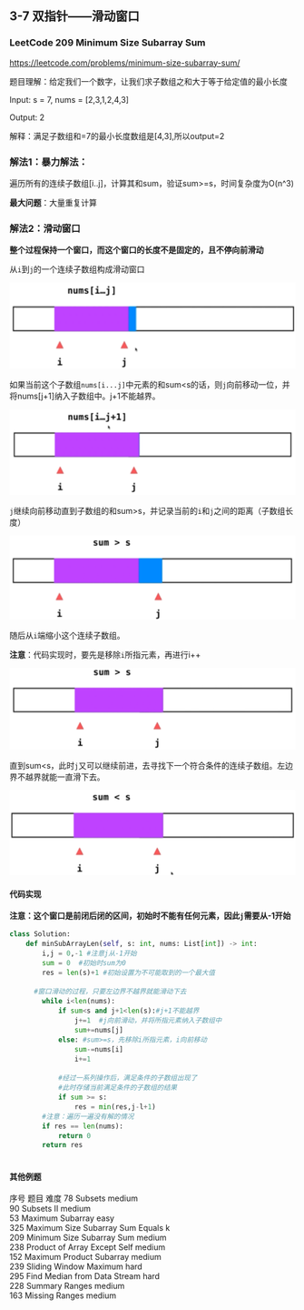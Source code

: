 ## 3-7 双指针——滑动窗口

### LeetCode 209 Minimum Size Subarray Sum

 https://leetcode.com/problems/minimum-size-subarray-sum/

题目理解：给定我们一个数字，让我们求子数组之和大于等于给定值的最小长度

Input: s = 7, nums = [2,3,1,2,4,3]

Output: 2

解释：满足子数组和=7的最小长度数组是[4,3],所以output=2



### 解法1：暴力解法：

遍历所有的连续子数组[i..j]，计算其和sum，验证sum>=s，时间复杂度为O(n^3)

**最大问题**：大量重复计算

### 解法2：滑动窗口

**整个过程保持一个窗口，而这个窗口的长度不是固定的，且不停向前滑动**

从`i`到`j`的一个连续子数组构成滑动窗口

![图1](https://raw.githubusercontent.com/alstonzero/Playing-Leetcode/master/%E7%8E%A9%E8%BD%AC%E7%AE%97%E6%B3%95%E9%9D%A2%E8%AF%95/%E7%AC%AC3%E7%AB%A0%20%E6%95%B0%E7%BB%84%E4%B8%AD%E7%9A%84%E9%97%AE%E9%A2%98%E5%85%B6%E5%AE%9E%E6%9C%80%E5%B8%B8%E8%A7%81/pic/3-7_01.png)

如果当前这个子数组`nums[i...j]`中元素的和sum<s的话，则`j`向前移动一位，并将nums[j+1]纳入子数组中。j+1不能越界。

![图2](https://raw.githubusercontent.com/alstonzero/Playing-Leetcode/master/%E7%8E%A9%E8%BD%AC%E7%AE%97%E6%B3%95%E9%9D%A2%E8%AF%95/%E7%AC%AC3%E7%AB%A0%20%E6%95%B0%E7%BB%84%E4%B8%AD%E7%9A%84%E9%97%AE%E9%A2%98%E5%85%B6%E5%AE%9E%E6%9C%80%E5%B8%B8%E8%A7%81/pic/3-7_02.png)

`j`继续向前移动直到子数组的和sum>s，并记录当前的`i`和`j`之间的距离（子数组长度）

![图3](https://raw.githubusercontent.com/alstonzero/Playing-Leetcode/master/%E7%8E%A9%E8%BD%AC%E7%AE%97%E6%B3%95%E9%9D%A2%E8%AF%95/%E7%AC%AC3%E7%AB%A0%20%E6%95%B0%E7%BB%84%E4%B8%AD%E7%9A%84%E9%97%AE%E9%A2%98%E5%85%B6%E5%AE%9E%E6%9C%80%E5%B8%B8%E8%A7%81/pic/3-7_03.png)

随后从`i`端缩小这个连续子数组。

**注意**：代码实现时，要先是移除`i`所指元素，再进行i++

![图4](https://raw.githubusercontent.com/alstonzero/Playing-Leetcode/master/%E7%8E%A9%E8%BD%AC%E7%AE%97%E6%B3%95%E9%9D%A2%E8%AF%95/%E7%AC%AC3%E7%AB%A0%20%E6%95%B0%E7%BB%84%E4%B8%AD%E7%9A%84%E9%97%AE%E9%A2%98%E5%85%B6%E5%AE%9E%E6%9C%80%E5%B8%B8%E8%A7%81/pic/3-7_04.png)

直到sum<s，此时`j`又可以继续前进，去寻找下一个符合条件的连续子数组。左边界不越界就能一直滑下去。

![图5](https://raw.githubusercontent.com/alstonzero/Playing-Leetcode/master/%E7%8E%A9%E8%BD%AC%E7%AE%97%E6%B3%95%E9%9D%A2%E8%AF%95/%E7%AC%AC3%E7%AB%A0%20%E6%95%B0%E7%BB%84%E4%B8%AD%E7%9A%84%E9%97%AE%E9%A2%98%E5%85%B6%E5%AE%9E%E6%9C%80%E5%B8%B8%E8%A7%81/pic/3-7_05.png)

#### 代码实现

**注意：这个窗口是前闭后闭的区间，初始时不能有任何元素，因此`j`需要从-1开始**

```python
class Solution:
    def minSubArrayLen(self, s: int, nums: List[int]) -> int:
        i,j = 0,-1 #注意j从-1开始
        sum = 0  #初始时sum为0
        res = len(s)+1 #初始设置为不可能取到的一个最大值
       
      #窗口滑动的过程，只要左边界不越界就能滑动下去
        while i<len(nums):
            if sum<s and j+1<len(s):#j+1不能越界 
                j+=1  #j向前滑动，并将所指元素纳入子数组中
                sum+=nums[j]
            else: #sum>=s，先移除i所指元素，i向前移动
                sum-=nums[i]
                i+=1
            
            #经过一系列操作后，满足条件的子数组出现了
            #此时存储当前满足条件的子数组的结果
            if sum >= s: 
                res = min(res,j-l+1)
        #注意：遍历一遍没有解的情况
        if res == len(nums): 
            return 0
        return res
        
```

#### 其他例题

序号  题目	 难度	
78	Subsets	medium	
90	Subsets II	medium	
53	Maximum Subarray	easy	
325	Maximum Size Subarray Sum Equals k	
209	Minimum Size Subarray Sum	medium	
238	Product of Array Except Self	medium	
152	Maximum Product Subarray	medium	
239	Sliding Window Maximum	hard	
295	Find Median from Data Stream	hard	
228	Summary Ranges	medium	
163	Missing Ranges	medium	









